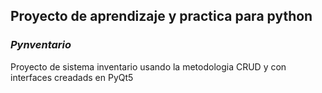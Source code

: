 ## **Proyecto de aprendizaje y practica para python**

### *Pynventario*

Proyecto de sistema inventario usando la metodologia CRUD y con interfaces creadads en PyQt5
